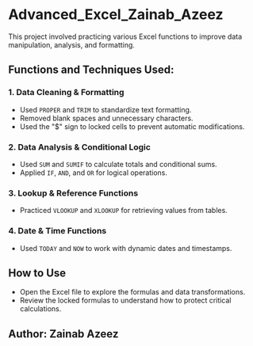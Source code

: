 # Advanced_Excel_Zainab_Azeez
This project involved practicing various Excel functions to improve data manipulation, analysis, and formatting.  

## Functions and Techniques Used: 

### 1. Data Cleaning & Formatting 
- Used `PROPER` and `TRIM` to standardize text formatting.  
- Removed blank spaces and unnecessary characters.  
- Used the "$" sign to locked cells to prevent automatic modifications.  

### 2. Data Analysis & Conditional Logic
- Used `SUM` and `SUMIF` to calculate totals and conditional sums.  
- Applied `IF`, `AND`, and `OR` for logical operations.  

### 3. Lookup & Reference Functions 
- Practiced `VLOOKUP` and `XLOOKUP` for retrieving values from tables.  

### 4. Date & Time Functions 
- Used `TODAY` and `NOW` to work with dynamic dates and timestamps.  

## How to Use 
- Open the Excel file to explore the formulas and data transformations.  
- Review the locked formulas to understand how to protect critical calculations.  

## Author: Zainab Azeez
